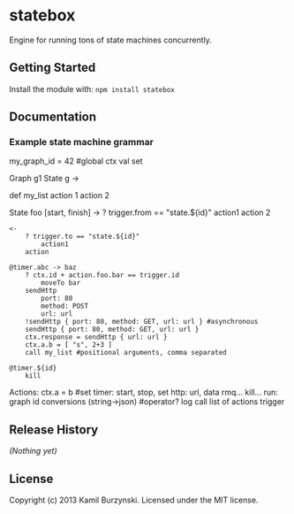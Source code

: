 # statebox

Engine for running tons of state machines concurrently.

## Getting Started
Install the module with: `npm install statebox`

## Documentation

### Example state machine grammar

my_graph_id = 42 #global ctx val set

Graph g1
	State g
		->

def my_list
	action 1
	action 2

State foo [start, finish]
	->
		? trigger.from == "state.${id}"
			action1
		action 2

	<-
		? trigger.to == "state.${id}"
			action1
		action

	@timer.abc -> baz
		? ctx.id + action.foo.bar == trigger.id
			moveTo bar
		sendHttp
			port: 80
			method: POST
			url: url
		!sendHttp { port: 80, method: GET, url: url } #asynchronous
		sendHttp { port: 80, method: GET, url: url }
		ctx.response = sendHttp { url: url }
		ctx.a.b = [ "s", 2+3 ]
		call my_list #positional arguments, comma separated

	@timer.${id}
		kill


Actions:
	ctx.a = b #set
	timer: start, stop, set
	http: url, data
	rmq...
	kill...
	run: graph id
	conversions (string->json) #operator?
	log
	call list of actions
	trigger

## Release History
_(Nothing yet)_

## License
Copyright (c) 2013 Kamil Burzynski. Licensed under the MIT license.
